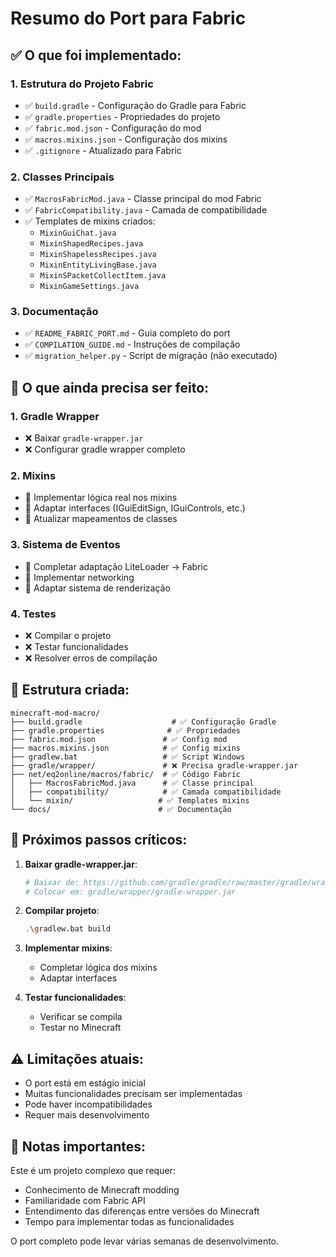 # Resumo do Port para Fabric

## ✅ O que foi implementado:

### 1. Estrutura do Projeto Fabric
- ✅ `build.gradle` - Configuração do Gradle para Fabric
- ✅ `gradle.properties` - Propriedades do projeto
- ✅ `fabric.mod.json` - Configuração do mod
- ✅ `macros.mixins.json` - Configuração dos mixins
- ✅ `.gitignore` - Atualizado para Fabric

### 2. Classes Principais
- ✅ `MacrosFabricMod.java` - Classe principal do mod Fabric
- ✅ `FabricCompatibility.java` - Camada de compatibilidade
- ✅ Templates de mixins criados:
  - `MixinGuiChat.java`
  - `MixinShapedRecipes.java`
  - `MixinShapelessRecipes.java`
  - `MixinEntityLivingBase.java`
  - `MixinSPacketCollectItem.java`
  - `MixinGameSettings.java`

### 3. Documentação
- ✅ `README_FABRIC_PORT.md` - Guia completo do port
- ✅ `COMPILATION_GUIDE.md` - Instruções de compilação
- ✅ `migration_helper.py` - Script de migração (não executado)

## 🔄 O que ainda precisa ser feito:

### 1. Gradle Wrapper
- ❌ Baixar `gradle-wrapper.jar`
- ❌ Configurar gradle wrapper completo

### 2. Mixins
- 🔄 Implementar lógica real nos mixins
- 🔄 Adaptar interfaces (IGuiEditSign, IGuiControls, etc.)
- 🔄 Atualizar mapeamentos de classes

### 3. Sistema de Eventos
- 🔄 Completar adaptação LiteLoader → Fabric
- 🔄 Implementar networking
- 🔄 Adaptar sistema de renderização

### 4. Testes
- ❌ Compilar o projeto
- ❌ Testar funcionalidades
- ❌ Resolver erros de compilação

## 📁 Estrutura criada:

```
minecraft-mod-macro/
├── build.gradle                    # ✅ Configuração Gradle
├── gradle.properties              # ✅ Propriedades
├── fabric.mod.json               # ✅ Config mod
├── macros.mixins.json            # ✅ Config mixins
├── gradlew.bat                   # ✅ Script Windows
├── gradle/wrapper/               # ❌ Precisa gradle-wrapper.jar
├── net/eq2online/macros/fabric/  # ✅ Código Fabric
│   ├── MacrosFabricMod.java      # ✅ Classe principal
│   ├── compatibility/            # ✅ Camada compatibilidade
│   └── mixin/                   # ✅ Templates mixins
└── docs/                        # ✅ Documentação
```

## 🎯 Próximos passos críticos:

1. **Baixar gradle-wrapper.jar**:
   ```bash
   # Baixar de: https://github.com/gradle/gradle/raw/master/gradle/wrapper/gradle-wrapper.jar
   # Colocar em: gradle/wrapper/gradle-wrapper.jar
   ```

2. **Compilar projeto**:
   ```bash
   .\gradlew.bat build
   ```

3. **Implementar mixins**:
   - Completar lógica dos mixins
   - Adaptar interfaces

4. **Testar funcionalidades**:
   - Verificar se compila
   - Testar no Minecraft

## ⚠️ Limitações atuais:

- O port está em estágio inicial
- Muitas funcionalidades precisam ser implementadas
- Pode haver incompatibilidades
- Requer mais desenvolvimento

## 📝 Notas importantes:

Este é um projeto complexo que requer:
- Conhecimento de Minecraft modding
- Familiaridade com Fabric API
- Entendimento das diferenças entre versões do Minecraft
- Tempo para implementar todas as funcionalidades

O port completo pode levar várias semanas de desenvolvimento.

